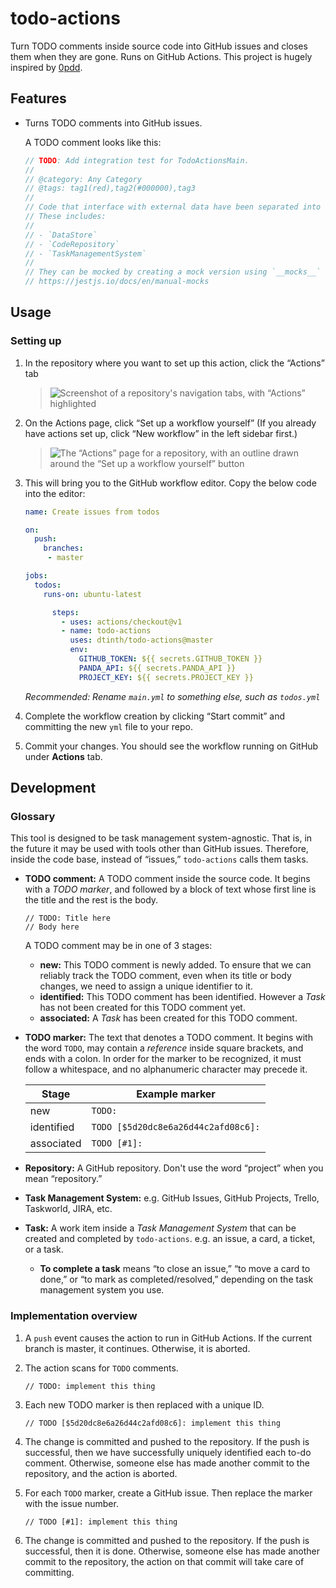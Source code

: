 # todo-actions

Turn TODO comments inside source code into GitHub issues and closes them when they are gone. Runs on GitHub Actions. This project is hugely inspired by [0pdd](https://www.yegor256.com/2017/04/05/pdd-in-action.html).

## Features

- Turns TODO comments into GitHub issues.

  A TODO comment looks like this:

  ```js
  // TODO: Add integration test for TodoActionsMain.
  //
  // @category: Any Category
  // @tags: tag1(red),tag2(#000000),tag3
  //
  // Code that interface with external data have been separated into their own modules.
  // These includes:
  //
  // - `DataStore`
  // - `CodeRepository`
  // - `TaskManagementSystem`
  //
  // They can be mocked by creating a mock version using `__mocks__` folder.
  // https://jestjs.io/docs/en/manual-mocks
  ```

## Usage

### Setting up

1. In the repository where you want to set up this action, click the “Actions” tab

   > <img src="./docs/images/install1.png" alt="Screenshot of a repository's navigation tabs, with “Actions” highlighted" />

2. On the Actions page, click “Set up a workflow yourself”
   (If you already have actions set up, click “New workflow” in the left sidebar first.)

   > <img src="./docs/images/install2.png" alt="The “Actions” page for a repository, with an outline drawn around the “Set up a workflow yourself” button" />

3. This will bring you to the GitHub workflow editor. Copy the below code into the editor:

   ```yml
   name: Create issues from todos

   on:
     push:
       branches:
        - master

   jobs:
     todos:
       runs-on: ubuntu-latest

         steps:
           - uses: actions/checkout@v1
           - name: todo-actions
             uses: dtinth/todo-actions@master
             env:
               GITHUB_TOKEN: ${{ secrets.GITHUB_TOKEN }}
               PANDA_API: ${{ secrets.PANDA_API }}
               PROJECT_KEY: ${{ secrets.PROJECT_KEY }}
   ```

   _Recommended: Rename `main.yml` to something else, such as `todos.yml`_

4. Complete the workflow creation by clicking “Start commit” and committing the new `yml` file to your repo.

5. Commit your changes. You should see the workflow running on GitHub under **Actions** tab.

## Development

### Glossary

This tool is designed to be task management system-agnostic.
That is, in the future it may be used with tools other than GitHub issues.
Therefore, inside the code base, instead of “issues,” `todo-actions` calls them tasks.

- **TODO comment:** A TODO comment inside the source code.
  It begins with a _TODO marker_, and followed by a block of text whose first line is the title and the rest is the body.

  ```
  // TODO: Title here
  // Body here
  ```

  A TODO comment may be in one of 3 stages:

  - **new:** This TODO comment is newly added.
    To ensure that we can reliably track the TODO comment, even when its title or body changes,
    we need to assign a unique identifier to it.
  - **identified:** This TODO comment has been identified.
    However a _Task_ has not been created for this TODO comment yet.
  - **associated:** A _Task_ has been created for this TODO comment.

- **TODO marker:** The text that denotes a TODO comment.
  It begins with the word `TODO`, may contain a _reference_ inside square brackets, and ends with a colon.
  In order for the marker to be recognized, it must follow a whitespace, and no alphanumeric character may precede it.

  | Stage      | Example marker                      |
  | ---------- | ----------------------------------- |
  | new        | `TODO:`                             |
  | identified | `TODO [$5d20dc8e6a26d44c2afd08c6]:` |
  | associated | `TODO [#1]:`                        |

- **Repository:** A GitHub repository. Don't use the word “project” when you mean “repository.”

- **Task Management System:** e.g. GitHub Issues, GitHub Projects, Trello, Taskworld, JIRA, etc.

- **Task:** A work item inside a _Task Management System_ that can be created and completed by `todo-actions`. e.g. an issue, a card, a ticket, or a task.

  - **To complete a task** means “to close an issue,” “to move a card to done,” or “to mark as completed/resolved,” depending on the task management system you use.

### Implementation overview

1. A `push` event causes the action to run in GitHub Actions. If the current branch is master, it continues. Otherwise, it is aborted.

2. The action scans for `TODO` comments.

   ```
   // TODO: implement this thing
   ```

3. Each new TODO marker is then replaced with a unique ID.

   ```
   // TODO [$5d20dc8e6a26d44c2afd08c6]: implement this thing
   ```

4. The change is committed and pushed to the repository. If the push is successful, then we have successfully uniquely identified each to-do comment. Otherwise, someone else has made another commit to the repository, and the action is aborted.

5. For each `TODO` marker, create a GitHub issue. Then replace the marker with the issue number.

   ```
   // TODO [#1]: implement this thing
   ```

6. The change is committed and pushed to the repository. If the push is successful, then it is done. Otherwise, someone else has made another commit to the repository, the action on that commit will take care of committing.
